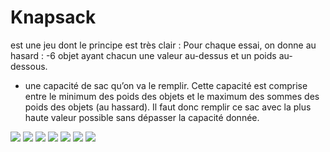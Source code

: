 # Knapsack 
est une  jeu dont le principe est très clair :
Pour chaque essai, on donne au hasard :
-6 objet ayant chacun une valeur au-dessus et un poids au-dessous.
- une capacité de sac qu’on va le remplir. Cette capacité est comprise entre le
minimum des poids des objets et le maximum des sommes des poids des objets (au hassard).
Il faut donc remplir ce sac avec la plus haute valeur possible sans dépasser la capacité donnée.

![](hhttps://raw.githubusercontent.com/hamzaslama/xonan-mobile/master/1.png) 
<img src="https://raw.githubusercontent.com/hamzaslama/Knapsack/master/1.png" />
<img src="https://raw.githubusercontent.com/hamzaslama/Knapsack/master/2.png" />
<img src="https://raw.githubusercontent.com/hamzaslama/Knapsack/master/3.png" />
<img src="https://raw.githubusercontent.com/hamzaslama/Knapsack/master/4.png" />
<img src="https://raw.githubusercontent.com/hamzaslama/Knapsack/master/5.png" />
<img src="https://raw.githubusercontent.com/hamzaslama/Knapsack/master/6.png" />

